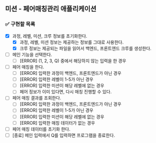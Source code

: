 ## 미션 - 페어매칭관리 애플리케이션

### ✅ 구현할 목록

- [x] 과정, 레벨, 미션, 크루 정보를 초기화한다.
    - [x] 과정, 레벨, 미션 정보는 제공하는 정보를 그대로 사용한다.
    - [x] 크루 정보는 제공되는 파일을 읽어서 백엔드, 프론트엔드 크루를 생성한다.
- [ ] 메인 기능을 선택한다.
    - [ ] [ERROR] (1, 2, 3, Q) 중에서 해당하지 않는 입력을 한 경우
- [ ] 페어 매칭을 한다.
    - [ ] [ERROR] 입력한 과정이 백엔드, 프론트엔드가 아닌 경우
    - [ ] [ERROR] 입력한 레벨이 1-5가 아닌 경우
    - [ ] [ERROR] 입력한 미션이 해당 레벨에 없는 경우
    - [ ] 페어 정보가 이미 있다면, 다시 매칭 진행할 수 있다.
- [ ] 페어 매칭 결과를 조회한다.
    - [ ] [ERROR] 입력한 과정이 백엔드, 프론트엔드가 아닌 경우
    - [ ] [ERROR] 입력한 레벨이 1-5가 아닌 경우
    - [ ] [ERROR] 입력한 미션이 해당 레벨에 없는 경우
    - [ ] [ERROR] 입력한 매칭 데이터가 없는 경우
- [ ] 페어 매칭 데이터를 초기화 한다.
- [ ] [종료] 메인 입력에서 Q를 입력하면 프로그램을 종료한다.